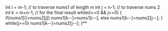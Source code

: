 int i = m-1;  // to traverse nums1 of length m
int j = n-1;  // to traverse nums 2
int k = m+n-1;  // for the final result
while(i>=0 && j>=0)
{
if(nums1[i]>nums2[j])
nums1[k--]=nums1[i--];
else nums1[k--]=nums2[j--];
}
while(j>=0)
nums1[k--]=nums2[j--];
}**